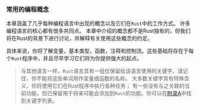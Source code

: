 ### 常用的编程概念

本章涵盖了几乎每种编程语言中出现的概念以及它们在`Rust`中的工作方式。 许多编程语言的核心都有很多共同点。 本章中介绍的概念都不是Rust独有的，但我们将在Rust的背景下进行讨论，并解释有关使用这些概念的约定。

具体来说，你将了解变量，基本类型，函数，注释和控制流。这些基础将存在于每个`Rust`程序中，并且尽早学习它们将为你提供强大的起点。

> 与其他语言一样，`Rust`语言具有一组仅保留给该语言使用的关键字。请记住，你不能将这些单词用作变量或函数的名称。 大多数关键字具有特殊含义，你将使用它们在Rust程序中执行各种任务； 有一些没有与之关联的当前功能，但已保留用于将来可能会添加到`Rust`的功能。你可以在[附录A](https://doc.rust-lang.org/book/appendix-01-keywords.html)中找到关键字列表。